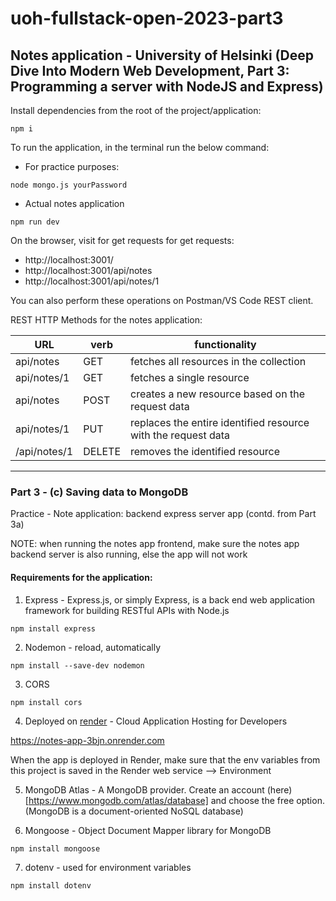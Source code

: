# uoh-fullstack-open-2023-part3

## Notes application - University of Helsinki (Deep Dive Into Modern Web Development, Part 3: Programming a server with NodeJS and Express)

Install dependencies from the root of the project/application:

```
npm i
```

To run the application, in the terminal run the below command:

- For practice purposes:

```
node mongo.js yourPassword
```

- Actual notes application

```
npm run dev
```

On the browser, visit for get requests for get requests:

- http://localhost:3001/
- http://localhost:3001/api/notes
- http://localhost:3001/api/notes/1

You can also perform these operations on Postman/VS Code REST client.

REST HTTP Methods for the notes application:

| URL          | verb   | functionality                                                 |
| ------------ | ------ | ------------------------------------------------------------- |
| api/notes    | GET    | fetches all resources in the collection                       |
| api/notes/1  | GET    | fetches a single resource                                     |
| api/notes    | POST   | creates a new resource based on the request data              |
| api/notes/1  | PUT    | replaces the entire identified resource with the request data |
| /api/notes/1 | DELETE | removes the identified resource                               |

---

### Part 3 - (c) Saving data to MongoDB

Practice - Note application: backend express server app (contd. from Part 3a)

NOTE: when running the notes app frontend, make sure the notes app backend server is also running, else the app will not work

#### Requirements for the application:

1. Express - Express.js, or simply Express, is a back end web application framework for building RESTful APIs with Node.js

```
npm install express
```

2. Nodemon - reload, automatically

```
npm install --save-dev nodemon
```

3. CORS

```
npm install cors
```

4. Deployed on [render](https://render.com/) - Cloud Application Hosting for Developers

https://notes-app-3bjn.onrender.com

When the app is deployed in Render, make sure that the env variables from this project is saved in the Render web service --> Environment

5. MongoDB Atlas - A MongoDB provider. Create an account (here)[https://www.mongodb.com/atlas/database] and choose the free option. (MongoDB is a document-oriented NoSQL database)

6. Mongoose - Object Document Mapper library for MongoDB

```
npm install mongoose
```

7. dotenv - used for environment variables

```
npm install dotenv
```
